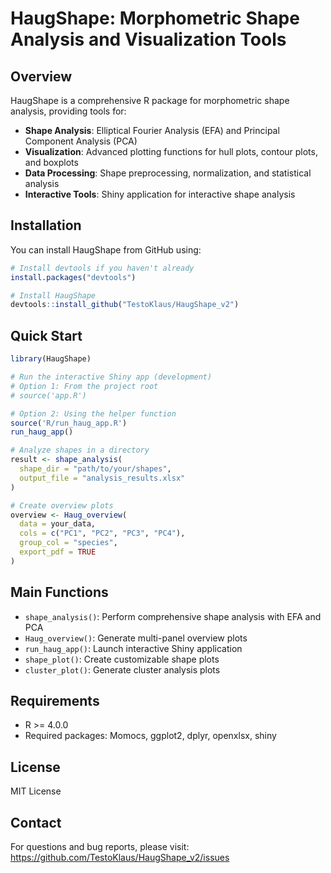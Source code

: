 HaugShape: Morphometric Shape Analysis and Visualization Tools
========================================================

## Overview

HaugShape is a comprehensive R package for morphometric shape analysis, providing tools for:

- **Shape Analysis**: Elliptical Fourier Analysis (EFA) and Principal Component Analysis (PCA)
- **Visualization**: Advanced plotting functions for hull plots, contour plots, and boxplots  
- **Data Processing**: Shape preprocessing, normalization, and statistical analysis
- **Interactive Tools**: Shiny application for interactive shape analysis

## Installation

You can install HaugShape from GitHub using:

```r
# Install devtools if you haven't already
install.packages("devtools")

# Install HaugShape
devtools::install_github("TestoKlaus/HaugShape_v2")
```

## Quick Start

```r
library(HaugShape)

# Run the interactive Shiny app (development)
# Option 1: From the project root
# source('app.R')

# Option 2: Using the helper function
source('R/run_haug_app.R')
run_haug_app()

# Analyze shapes in a directory
result <- shape_analysis(
  shape_dir = "path/to/your/shapes",
  output_file = "analysis_results.xlsx"
)

# Create overview plots
overview <- Haug_overview(
  data = your_data,
  cols = c("PC1", "PC2", "PC3", "PC4"),
  group_col = "species",
  export_pdf = TRUE
)
```

## Main Functions

- `shape_analysis()`: Perform comprehensive shape analysis with EFA and PCA
- `Haug_overview()`: Generate multi-panel overview plots
- `run_haug_app()`: Launch interactive Shiny application
- `shape_plot()`: Create customizable shape plots
- `cluster_plot()`: Generate cluster analysis plots

## Requirements

- R >= 4.0.0
- Required packages: Momocs, ggplot2, dplyr, openxlsx, shiny

## License

MIT License

## Contact

For questions and bug reports, please visit: https://github.com/TestoKlaus/HaugShape_v2/issues